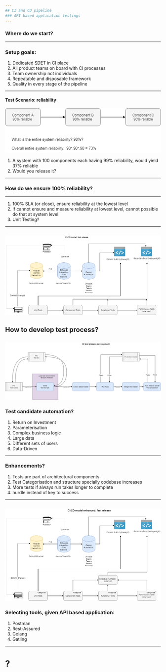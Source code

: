 ```yaml
---
## CI and CD pipeline
### API based application testings
---
```

### Where do we start? 
---
### Setup goals:
1. Dedicated SDET in CI place
2. All product teams on board with CI processes
3. Team ownership not individuals 
4. Repeatable and disposable framework
5. Quality in every stage of the pipeline
---
#### Test Scenario: reliability
![CI Component Test](template/img/CI_Components_Testing.png)
1. A system with 100 components each having 99% reliability, would yield 37% reliable
2. Would you release it?  
---
### How do we ensure 100% reliability? 
---
1. 100% SLA (or close), ensure reliability at the lowest level
2. If cannot ensure and measure reliability at lowest level, cannot possible do that at system level 
3. Unit Testing?
---
![CI Framework](template/img/CI_Framework.png)
---
How to develop test process? 
---
![CI Test Process](template/img/CI_TestProcess.png)
---
### Test candidate automation? 
1. Return on Investment
2. Parameterisation
3. Complex business logic
4. Large data
5. Different sets of users
6. Data-Driven
---
### Enhancements? 
1. Tests are part of architectural components
2. Test Categorisation and structure specially codebase increases
3. More tests if always run takes longer to complete 
4. hurdle instead of key to success
---
![CI Framework Categorise](template/img/CI_Framework_Categorise.png)
---
### Selecting tools, given API based application: 
1. Postman 
2. Rest-Assured 
3. Golang
4. Gatling
---
# ?
